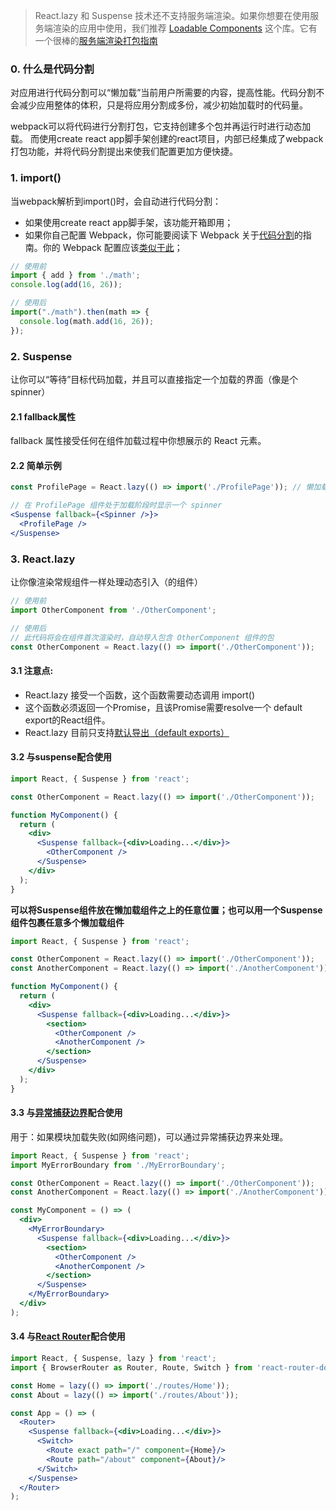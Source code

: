 > React.lazy 和 Suspense 技术还不支持服务端渲染。如果你想要在使用服务端渲染的应用中使用，我们推荐 [Loadable Components](https://github.com/gregberge/loadable-components) 这个库。它有一个很棒的[服务端渲染打包指南](https://loadable-components.com/docs/server-side-rendering/)

### 0. 什么是代码分割

对应用进行代码分割可以“懒加载”当前用户所需要的内容，提高性能。代码分割不会减少应用整体的体积，只是将应用分割成多份，减少初始加载时的代码量。

webpack可以将代码进行分割打包，它支持创建多个包并再运行时进行动态加载。
而使用create react app脚手架创建的react项目，内部已经集成了webpack打包功能，并将代码分割提出来使我们配置更加方便快捷。
### 1. import()
   
当webpack解析到import()时，会自动进行代码分割：
- 如果使用create react app脚手架，该功能开箱即用；
- 如果你自己配置 Webpack，你可能要阅读下 Webpack 关于[代码分割](https://webpack.docschina.org/guides/code-splitting/')的指南。你的 Webpack 配置应该[类似于此](https://gist.github.com/gaearon/ca6e803f5c604d37468b0091d9959269)；

```js
// 使用前
import { add } from './math';
console.log(add(16, 26));

// 使用后
import("./math").then(math => {
  console.log(math.add(16, 26));
});
```

### 2. Suspense
让你可以“等待”目标代码加载，并且可以直接指定一个加载的界面（像是个 spinner）

#### 2.1 fallback属性
fallback 属性接受任何在组件加载过程中你想展示的 React 元素。

#### 2.2 简单示例
```jsx
const ProfilePage = React.lazy(() => import('./ProfilePage')); // 懒加载

// 在 ProfilePage 组件处于加载阶段时显示一个 spinner
<Suspense fallback={<Spinner />}>
  <ProfilePage />
</Suspense>
```

### 3. React.lazy
让你像渲染常规组件一样处理动态引入（的组件）

```js
// 使用前
import OtherComponent from './OtherComponent';

// 使用后
// 此代码将会在组件首次渲染时，自动导入包含 OtherComponent 组件的包
const OtherComponent = React.lazy(() => import('./OtherComponent'));
```

#### 3.1 注意点:
- React.lazy 接受一个函数，这个函数需要动态调用 import()
- 这个函数必须返回一个Promise，且该Promise需要resolve一个 default export的React组件。
- React.lazy 目前只支持[默认导出（default exports）](https://react.docschina.org/docs/code-splitting.html#named-exports)

#### 3.2 与suspense配合使用
```jsx
import React, { Suspense } from 'react';

const OtherComponent = React.lazy(() => import('./OtherComponent'));

function MyComponent() {
  return (
    <div>
      <Suspense fallback={<div>Loading...</div>}>
        <OtherComponent />
      </Suspense>
    </div>
  );
}
```
**可以将Suspense组件放在懒加载组件之上的任意位置；也可以用一个Suspense组件包裹任意多个懒加载组件**

```jsx
import React, { Suspense } from 'react';

const OtherComponent = React.lazy(() => import('./OtherComponent'));
const AnotherComponent = React.lazy(() => import('./AnotherComponent'));

function MyComponent() {
  return (
    <div>
      <Suspense fallback={<div>Loading...</div>}>
        <section>
          <OtherComponent />
          <AnotherComponent />
        </section>
      </Suspense>
    </div>
  );
}
```

#### 3.3 与[异常捕获边界](https://react.docschina.org/docs/error-boundaries.html)配合使用
用于：如果模块加载失败(如网络问题)，可以通过异常捕获边界来处理。
```jsx
import React, { Suspense } from 'react';
import MyErrorBoundary from './MyErrorBoundary';

const OtherComponent = React.lazy(() => import('./OtherComponent'));
const AnotherComponent = React.lazy(() => import('./AnotherComponent'));

const MyComponent = () => (
  <div>
    <MyErrorBoundary>
      <Suspense fallback={<div>Loading...</div>}>
        <section>
          <OtherComponent />
          <AnotherComponent />
        </section>
      </Suspense>
    </MyErrorBoundary>
  </div>
);
```

#### 3.4 与[React Router](https://react-router.docschina.org/)配合使用

```jsx
import React, { Suspense, lazy } from 'react';
import { BrowserRouter as Router, Route, Switch } from 'react-router-dom';

const Home = lazy(() => import('./routes/Home'));
const About = lazy(() => import('./routes/About'));

const App = () => (
  <Router>
    <Suspense fallback={<div>Loading...</div>}>
      <Switch>
        <Route exact path="/" component={Home}/>
        <Route path="/about" component={About}/>
      </Switch>
    </Suspense>
  </Router>
);
```